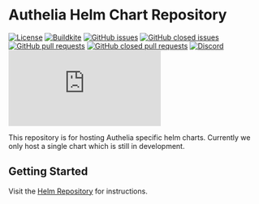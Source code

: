 # Authelia Helm Chart Repository

[![License](https://img.shields.io/github/license/authelia/chartrepo)](https://opensource.org/licenses/Apache-2.0)
[![Buildkite](https://img.shields.io/buildkite/883807cdeec091e05a9dd6dbbd1eb401f51f360d00e758f49a/master)](https://buildkite.com/authelia/charts)
[![GitHub issues](https://img.shields.io/github/issues-raw/authelia/chartrepo)](https://github.com/authelia/chartrepo/issues?q=is%3Aopen+is%3Aissue)
[![GitHub closed issues](https://img.shields.io/github/issues-closed-raw/authelia/chartrepo)](https://github.com/authelia/chartrepo/issues?q=is%3Aissue+is%3Aclosed)
[![GitHub pull requests](https://img.shields.io/github/issues-pr-raw/authelia/chartrepo)](https://github.com/authelia/chartrepo/pulls?q=is%3Aopen+is%3Apr)
[![GitHub closed pull requests](https://img.shields.io/github/issues-pr-closed-raw/authelia/chartrepo)](https://github.com/authelia/chartrepo/pulls?q=is%3Apr+is%3Aclosed)
[![Discord](https://img.shields.io/discord/707844280412012608?label=discord)](https://discord.authelia.com)
[![Matrix](https://img.shields.io/matrix/authelia:matrix.org?label=matrix)](https://riot.im/app/#/room/#authelia:matrix.org)

This repository is for hosting Authelia specific helm charts. Currently we only host a single chart which is still in
development.

## Getting Started

Visit the [Helm Repository](https://charts.authelia.com) for instructions.
